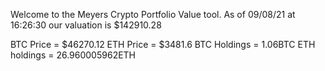 Welcome to the Meyers Crypto Portfolio Value tool. 
As of 09/08/21 at 16:26:30 our valuation is $142910.28 

BTC Price = $46270.12
 ETH Price = $3481.6
BTC Holdings = 1.06BTC
 ETH holdings = 26.960005962ETH 
